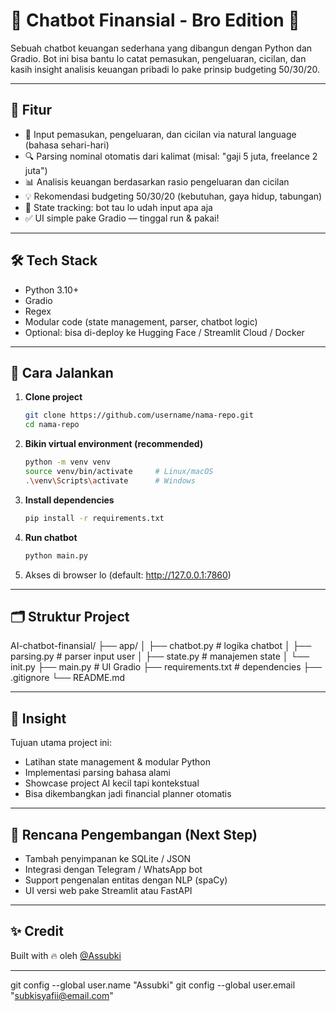 # 💬 Chatbot Finansial - Bro Edition 🚀

Sebuah chatbot keuangan sederhana yang dibangun dengan Python dan Gradio. Bot ini bisa bantu lo catat pemasukan, pengeluaran, cicilan, dan kasih insight analisis keuangan pribadi lo pake prinsip budgeting 50/30/20.

---

## 🧠 Fitur

- 📝 Input pemasukan, pengeluaran, dan cicilan via natural language (bahasa sehari-hari)
- 🔍 Parsing nominal otomatis dari kalimat (misal: "gaji 5 juta, freelance 2 juta")
- 📊 Analisis keuangan berdasarkan rasio pengeluaran dan cicilan
- 💡 Rekomendasi budgeting 50/30/20 (kebutuhan, gaya hidup, tabungan)
- 🧾 State tracking: bot tau lo udah input apa aja
- ✅ UI simple pake Gradio — tinggal run & pakai!

---

## 🛠️ Tech Stack

- Python 3.10+
- Gradio
- Regex
- Modular code (state management, parser, chatbot logic)
- Optional: bisa di-deploy ke Hugging Face / Streamlit Cloud / Docker

---

## 🧪 Cara Jalankan

1. **Clone project**  
    ```bash
    git clone https://github.com/username/nama-repo.git
    cd nama-repo
    ```

2. **Bikin virtual environment (recommended)**  
    ```bash
    python -m venv venv
    source venv/bin/activate     # Linux/macOS
    .\venv\Scripts\activate      # Windows
    ```

3. **Install dependencies**  
    ```bash
    pip install -r requirements.txt
    ```

4. **Run chatbot**  
    ```bash
    python main.py
    ```

5. Akses di browser lo (default: http://127.0.0.1:7860)

---

## 🗂️ Struktur Project

AI-chatbot-finansial/
├── app/
│ ├── chatbot.py # logika chatbot
│ ├── parsing.py # parser input user
│ ├── state.py # manajemen state
│ └── init.py
├── main.py # UI Gradio
├── requirements.txt # dependencies
├── .gitignore
└── README.md


---

## 🧠 Insight

Tujuan utama project ini:
- Latihan state management & modular Python
- Implementasi parsing bahasa alami
- Showcase project AI kecil tapi kontekstual
- Bisa dikembangkan jadi financial planner otomatis

---

## 📌 Rencana Pengembangan (Next Step)

- Tambah penyimpanan ke SQLite / JSON
- Integrasi dengan Telegram / WhatsApp bot
- Support pengenalan entitas dengan NLP (spaCy)
- UI versi web pake Streamlit atau FastAPI

---

## ✨ Credit

Built with 🔥 oleh [@Assubki](https://github.com/Assubki)

---

git config --global user.name "Assubki"
git config --global user.email "subkisyafii@email.com"

